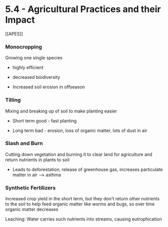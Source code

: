 # 5\.4 - Agricultural Practices and their Impact

[[APES]]

### Monocropping

Growing one single species

- highly efficient

- decreased biodiversity

- Increased soil erosion in offseason

### Tilling

Mixing and breaking up of soil to make planting easier

- Short term good - fast planting

- Long term bad - erosion, loss of organic matter, lots of dust in air

### Slash and Burn

Cutting down vegetation and burning it to clear land for agriculture and return nutrients in plants to soil

- Leads to deforestation, release of greenhouse gas, increases particulate matter in air    --> asthma

### Synthetic Fertilizers

Increased crop yield in the short term, but they don't return other nutrients to the soil to help feed organic matter like worms and bugs, so over time organic matter decreases

Leaching: Water carries such nutrients into streams, causing eutrophication
